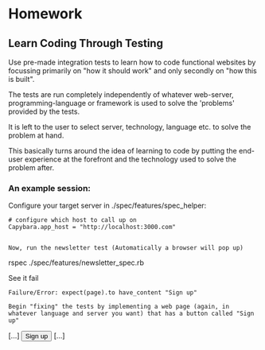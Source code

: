 # Homework

## Learn Coding Through Testing

Use pre-made integration tests to learn how to code functional websites by focussing primarily on "how it should work" and only secondly on "how this is built".

The tests are run completely independently of whatever web-server, programming-language or framework is used to solve the 'problems' provided by the tests. 

It is left to the user to select server, technology, language etc. to solve the problem at hand.

This basically turns around the idea of learning to code by putting the end-user experience at the forefront and the technology used to solve the problem after. 

### An example session:

Configure your target server in ./spec/features/spec_helper:

``` 
# configure which host to call up on
Capybara.app_host = "http://localhost:3000.com"


Now, run the newsletter test (Automatically a browser will pop up)

```
rspec ./spec/features/newsletter_spec.rb


See it fail

```
Failure/Error: expect(page).to have_content "Sign up"

Begin "fixing" the tests by implementing a web page (again, in whatever language and server you want) that has a button called "Sign up"

```
[...]
<input type="submit" value="Sign up">
[...]